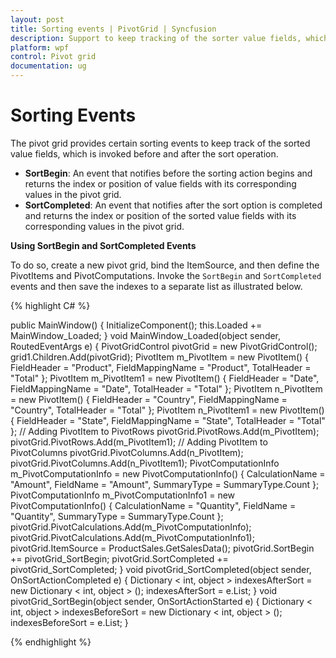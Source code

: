```yaml
---
layout: post
title: Sorting events | PivotGrid | Syncfusion
description: Support to keep tracking of the sorter value fields, which is invoked before and after the sort operation.
platform: wpf
control: Pivot grid
documentation: ug
---
```


# Sorting Events

The pivot grid provides certain sorting events to keep track of the sorted value fields, which is invoked before and after the sort operation.

* **SortBegin**: An event that notifies before the sorting action begins and returns the index or position of value fields with its corresponding values in the pivot grid.
* **SortCompleted**: An event that notifies after the sort option is completed and returns the index or position of the sorted value fields with its corresponding values in the pivot grid.

**Using SortBegin and SortCompleted Events**

To do so, create a new pivot grid, bind the ItemSource, and then define the PivotItems and PivotComputations. Invoke the `SortBegin` and `SortCompleted` events and then save the indexes to a separate list as illustrated below.

{% highlight C# %}

public MainWindow() {
    InitializeComponent();
    this.Loaded += MainWindow_Loaded;
}
void MainWindow_Loaded(object sender, RoutedEventArgs e) {
    PivotGridControl pivotGrid = new PivotGridControl();
    grid1.Children.Add(pivotGrid);
    PivotItem m_PivotItem = new PivotItem() {
        FieldHeader = "Product", FieldMappingName = "Product", TotalHeader = "Total"
    };
    PivotItem m_PivotItem1 = new PivotItem() {
        FieldHeader = "Date", FieldMappingName = "Date", TotalHeader = "Total"
    };
    PivotItem n_PivotItem = new PivotItem() {
        FieldHeader = "Country", FieldMappingName = "Country", TotalHeader = "Total"
    };
    PivotItem n_PivotItem1 = new PivotItem() {
        FieldHeader = "State", FieldMappingName = "State", TotalHeader = "Total"
    };
    // Adding PivotItem to PivotRows
    pivotGrid.PivotRows.Add(m_PivotItem);
    pivotGrid.PivotRows.Add(m_PivotItem1);
    // Adding PivotItem to PivotColumns
    pivotGrid.PivotColumns.Add(n_PivotItem);
    pivotGrid.PivotColumns.Add(n_PivotItem1);
    PivotComputationInfo m_PivotComputationInfo = new PivotComputationInfo() {
        CalculationName = "Amount", FieldName = "Amount", SummaryType = SummaryType.Count
    };
    PivotComputationInfo m_PivotComputationInfo1 = new PivotComputationInfo() {
        CalculationName = "Quantity", FieldName = "Quantity", SummaryType = SummaryType.Count
    };
    pivotGrid.PivotCalculations.Add(m_PivotComputationInfo);
    pivotGrid.PivotCalculations.Add(m_PivotComputationInfo1);
    pivotGrid.ItemSource = ProductSales.GetSalesData();
    pivotGrid.SortBegin += pivotGrid_SortBegin;
    pivotGrid.SortCompleted += pivotGrid_SortCompleted;
}
void pivotGrid_SortCompleted(object sender, OnSortActionCompleted e) {
    Dictionary < int, object > indexesAfterSort = new Dictionary < int, object > ();
    indexesAfterSort = e.List;
}
void pivotGrid_SortBegin(object sender, OnSortActionStarted e) {
    Dictionary < int, object > indexesBeforeSort = new Dictionary < int, object > ();
    indexesBeforeSort = e.List;
}

{% endhighlight %}